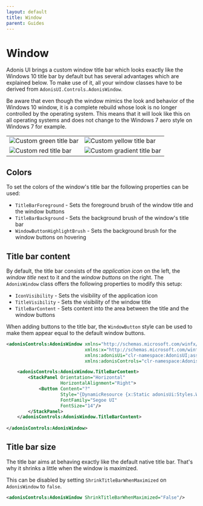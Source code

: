 ```yaml
---
layout: default
title: Window
parent: Guides
---
```


# Window

Adonis UI brings a custom window title bar which looks exactly like the Windows 10 title bar by default but has several advantages which are explained below. To make use of it, all your window classes have to be derived from `AdonisUI.Controls.AdonisWindow`.

Be aware that even though the window mimics the look and behavior of the Windows 10 window, it is a complete rebuild whose look is no longer controlled by the operating system. This means that it will look like this on all operating systems and does not change to the Windows 7 aero style on Windows 7 for example.

|                                                                |                                                                      |
| -------------------------------------------------------------- | -------------------------------------------------------------------- |
| ![Custom green title bar](../../img/adonis-titlebar-green.png) | ![Custom yellow title bar](../../img/adonis-titlebar-yellow.png)     |
| ![Custom red title bar](../../img/adonis-titlebar-red.png)     | ![Custom gradient title bar](../../img/adonis-titlebar-gradient.png) |

## Colors

To set the colors of the window's title bar the following properties can be used:

- `TitleBarForeground` - Sets the foreground brush of the window title and the window buttons
- `TitleBarBackground` - Sets the background brush of the window's title bar
- `WindowButtonHighlightBrush` - Sets the background brush for the window buttons on hovering

## Title bar content

By default, the title bar consists of the *application icon* on the left, the *window title* next to it and the *window buttons* on the right. The `AdonisWindow` class offers the following properties to modify this setup:

- `IconVisibility` - Sets the visibility of the application icon
- `TitleVisibility` - Sets the visibility of the window title
- `TitleBarContent` - Sets content into the area between the title and the window buttons

When adding buttons to the title bar, the `WindowButton` style can be used to make them appear equal to the default window buttons.

```xml
<adonisControls:AdonisWindow xmlns="http://schemas.microsoft.com/winfx/2006/xaml/presentation"
                             xmlns:x="http://schemas.microsoft.com/winfx/2006/xaml"
                             xmlns:adonisUi="clr-namespace:AdonisUI;assembly=AdonisUI"
                             xmlns:adonisControls="clr-namespace:AdonisUI.Controls;assembly=AdonisUI">

    <adonisControls:AdonisWindow.TitleBarContent>
        <StackPanel Orientation="Horizontal"
                    HorizontalAlignment="Right">
            <Button Content="?"
                    Style="{DynamicResource {x:Static adonisUi:Styles.WindowButton}}"
                    FontFamily="Segoe UI"
                    FontSize="14"/>
        </StackPanel>
    </adonisControls:AdonisWindow.TitleBarContent>
    
</adonisControls:AdonisWindow>
```

## Title bar size

The title bar aims at behaving exactly like the default native title bar. That's why it shrinks a little when the window is maximized.

This can be disabled by setting `ShrinkTitleBarWhenMaximized` on `AdonisWindow` to `false`.

```xml
<adonisControls:AdonisWindow ShrinkTitleBarWhenMaximized="False"/>
```
